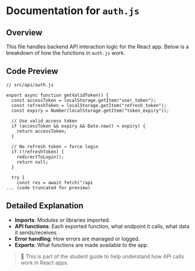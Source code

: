 # Documentation for `auth.js`

## Overview

This file handles backend API interaction logic for the React app. Below is a breakdown of how the functions in `auth.js` work.

## Code Preview

```
// src/api/auth.js

export async function getValidToken() {
  const accessToken = localStorage.getItem("user_token");
  const refreshToken = localStorage.getItem("refresh_token");
  const expiry = Number(localStorage.getItem("token_expiry"));

  // Use valid access token
  if (accessToken && expiry && Date.now() < expiry) {
    return accessToken;
  }

  // No refresh token → force login
  if (!refreshToken) {
    redirectToLogin();
    return null;
  }

  try {
    const res = await fetch("/api
... (code truncated for preview)
```

## Detailed Explanation

- **Imports**: Modules or libraries imported.
- **API functions**: Each exported function, what endpoint it calls, what data it sends/receives.
- **Error handling**: How errors are managed or logged.
- **Exports**: What functions are made available to the app.

> 📘 This is part of the student guide to help understand how API calls work in React apps.

